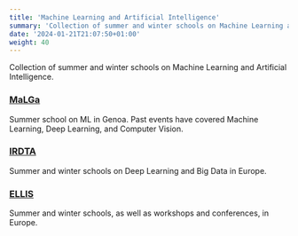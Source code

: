 ```yaml
---
title: 'Machine Learning and Artificial Intelligence'
summary: 'Collection of summer and winter schools on Machine Learning and Artificial Intelligence.'
date: '2024-01-21T21:07:50+01:00'
weight: 40
---
```


Collection of summer and winter schools on Machine Learning and Artificial Intelligence.

### [MaLGa](https://malga.unige.it/education) 
Summer school on ML in Genoa. Past events have covered Machine Learning, Deep Learning, and Computer Vision.

### [IRDTA](https://irdta.eu/#active-events)
Summer and winter schools on Deep Learning and Big Data in Europe.

### [ELLIS](https://ellis.eu/events)
Summer and winter schools, as well as workshops and conferences, in Europe.

#